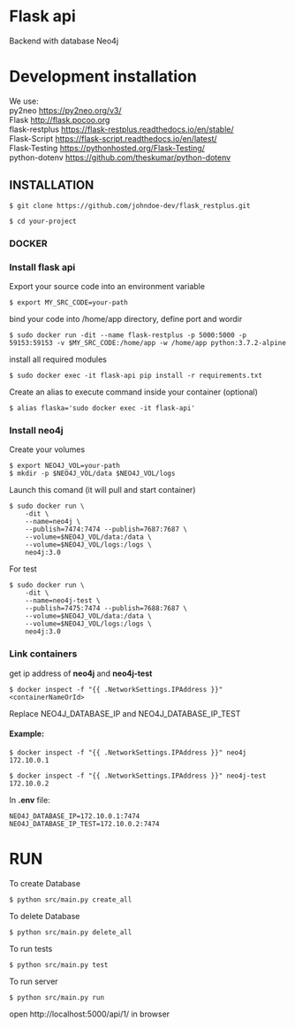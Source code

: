 # Flask api
Backend with database Neo4j
# Development installation
We use:  
py2neo  https://py2neo.org/v3/  
Flask  http://flask.pocoo.org  
flask-restplus  https://flask-restplus.readthedocs.io/en/stable/  
Flask-Script  https://flask-script.readthedocs.io/en/latest/  
Flask-Testing  https://pythonhosted.org/Flask-Testing/  
python-dotenv  https://github.com/theskumar/python-dotenv


## INSTALLATION

```
$ git clone https://github.com/johndoe-dev/flask_restplus.git
```

```
$ cd your-project
```

### DOCKER

### Install flask api
Export your source code into an environment variable
```
$ export MY_SRC_CODE=your-path
```
bind your code into /home/app directory, define  port and wordir
```
$ sudo docker run -dit --name flask-restplus -p 5000:5000 -p 59153:59153 -v $MY_SRC_CODE:/home/app -w /home/app python:3.7.2-alpine
```
install all required modules
```
$ sudo docker exec -it flask-api pip install -r requirements.txt
```
Create an alias to execute command inside your container (optional)
```
$ alias flaska='sudo docker exec -it flask-api'
```

### Install neo4j
Create your volumes  
```
$ export NEO4J_VOL=your-path
$ mkdir -p $NEO4J_VOL/data $NEO4J_VOL/logs
```
Launch this comand (it will pull and start container)
```
$ sudo docker run \
    -dit \
    --name=neo4j \
    --publish=7474:7474 --publish=7687:7687 \
    --volume=$NEO4J_VOL/data:/data \
    --volume=$NEO4J_VOL/logs:/logs \
    neo4j:3.0
```
For test
```
$ sudo docker run \
    -dit \
    --name=neo4j-test \
    --publish=7475:7474 --publish=7688:7687 \
    --volume=$NEO4J_VOL/data:/data \
    --volume=$NEO4J_VOL/logs:/logs \
    neo4j:3.0
```

### Link containers
get ip address of __neo4j__ and __neo4j-test__
```
$ docker inspect -f "{{ .NetworkSettings.IPAddress }}" <containerNameOrId>
```
Replace NEO4J_DATABASE_IP and NEO4J_DATABASE_IP_TEST
#### Example:
```
$ docker inspect -f "{{ .NetworkSettings.IPAddress }}" neo4j
172.10.0.1
```
```
$ docker inspect -f "{{ .NetworkSettings.IPAddress }}" neo4j-test
172.10.0.2
```
In __.env__ file:
```
NEO4J_DATABASE_IP=172.10.0.1:7474
NEO4J_DATABASE_IP_TEST=172.10.0.2:7474
```

# RUN
To create Database
```
$ python src/main.py create_all
```
To delete Database
```
$ python src/main.py delete_all
```
To run tests
```
$ python src/main.py test
```
To run server
```
$ python src/main.py run
```

open http://localhost:5000/api/1/ in browser

